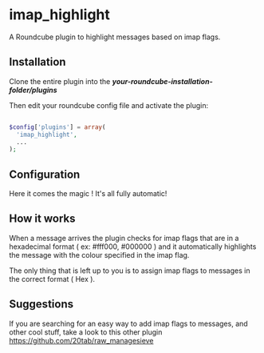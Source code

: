 imap_highlight
==============

A Roundcube plugin to highlight messages based on imap flags.


## Installation

Clone the entire plugin into the <b><i>your-roundcube-installation-folder/plugins</i></b>

Then edit your roundcube config file and activate the plugin:

```php

$config['plugins'] = array(
  'imap_highlight', 
  ...  
);

```

## Configuration

Here it comes the magic ! It's all fully automatic!

## How it works

When a message arrives the plugin checks for imap flags that are in a hexadecimal format ( ex: #fff000, #000000 ) and it automatically highlights the message with the colour specified in the imap flag.

The only thing that is left up to you is to assign imap flags to messages in the correct format ( Hex ).

## Suggestions

If you are searching for an easy way to add imap flags to messages, and other cool stuff, take a look to this other plugin
https://github.com/20tab/raw_managesieve
